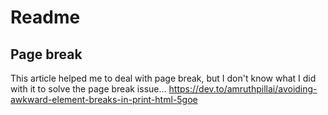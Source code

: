 # Readme

## Page break

This article helped me to deal with page break, but I don't know what I did with it to solve the page break issue...
https://dev.to/amruthpillai/avoiding-awkward-element-breaks-in-print-html-5goe